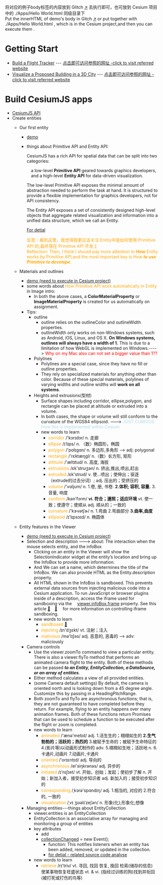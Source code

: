 将对应的例子body标签的内容放到 Glitch <a href="https://glitch.com/edit/#!/daisy-rocky-hip?path=index.html%3A125%3A16" target="_blank">:arrow_upper_right:</a> 去执行即可，也可放到 Cesium 项目中的 ./Apps/Hello World.html 同级目录下<br/>
Put the innerHTML of demo's body in Gitch <a href="https://glitch.com/edit/#!/daisy-rocky-hip?path=index.html%3A125%3A16" target="_blank">:arrow_upper_right:</a>  or put together with ./Apps/Hello World.html , which is in the Cesium project,and then you can execute them .
<br/>

# Getting Start

- [Build a Flight Tracker](demo/BuildAFlightTracker.html) --- [点击即可访问参照的网址 -click to visit referred website](https://cesium.com/learn/cesiumjs-learn/cesiumjs-flight-tracker/)
- [Visualize a Proposed Building in a 3D City](demo/VisualizeProposedBuilding.html) --- [点击即可访问参照的网址 -click to visit referred website](https://cesium.com/learn/cesiumjs-learn/cesiumjs-interactive-building/)

# Build CesiumJS apps

- [CesiumJS API](https://cesium.com/learn/cesiumjs/ref-doc/)
- Create entities
  - Our first entity
    - [demo](demo/entities.html)
    - things about Primitive API and Entity API:

      CesiumJS has a rich API for spatial data that can be split into two categories:

      &emsp;a low-level **Primitive API** geared towards graphics developers,<br/>
      &emsp;and a high-level **Entity API** for data-driven visualization.

      The low-level Primitive API exposes the minimal amount of abstraction needed to perform the task at hand. It is structured to provide a flexible implementation for graphics developers, not for API consistency.

      The Entity API exposes a set of consistently designed high-level objects that aggregate related visualization and information into a unified data structure, which we call an Entity.

      [For detial](https://cesium.com/learn/cesiumjs-learn/cesiumjs-creating-entities/)

      <font color=orange>反思：看到这里，我觉得我更应该关注 Entity中是如何使用 Primitive API 的,最终落在 Primitive API 开发上</font><br/>
      <font color=orange>Reflection: Then, I think I should pay more attention to ***How*** Entity works by Primitive API,and the most important key is How ***to use Primitive to develope***. </font>

  - Materials and outlines
    - [demo (need to execute in Cesium project)](demo/shapes_and_volumes.html)
    - some words about <font color=orange>How Primitive API work automatically in Entity</font> in Image intro:
      - In both the above cases, a **ColorMaterialProperty** or **ImageMaterialProperty** is created for us automatically on assignment.
    - Tips:
      - outline
        - outline relies on the outlineColor and outlineWidth properties.
        - outlineWidth only works on non-Windows systems, such as Android, iOS, Linux, and OS X. **On Windows systems, outlines will always have a width of 1.** This is due to a limitation of how WebGL is implemented on Windows.----> <font color=red>Why on my Mac also can not set a bigger value than 1??</font>
      - Polylines
        - Polylines are a special case, since they have no fill or outline properties.
        - They rely on specialized materials for anything other than color. Because of these special materials, polylines of varying widths and outline widths will **work on all systems**.
      - Heights and extrusions(型材)
        - Surface shapes including corridor, ellipse,polygon, and rectangle can be placed at altitude or extruded into a volume.
        - In both cases, the shape or volume will still conform to the curvature of the WGS84 ellipsoid. ---> <font color=lightblue>JUST CURIOUS: How this is implemented within Cesium </font>
        - new words to learn
          - <font color=orange>corridor</font> /'kɔrɪdɔr/ n. 走廊
          - <font color=orange>ellipse</font> /ɪˈlɪps/ n. 〈数〉椭圆形，椭圆
          - <font color=orange>polygon</font> /'pɑlɪɡɑn/ n. 多边形,多角形 --> adj: polygonal
          - <font color=orange>rectangle</font> /'rɛktæŋɡl/ n.〈数〉长方形, 矩形
          - <font color=orange>altitude</font> /'æltɪtud/ n. 高度, 海拔
          - <font color=orange>extrusions</font> /ɛk'strʊʒən/ n. 挤出,推出,喷出,赶出
          - <font color=orange>extruded</font> /ɛk'strʊd/ v. 使…喷出；使伸出；驱逐（extrude的过去分词）; adj. 压出的；受挤压的
          - <font color=orange>volume</font> /'vɑljum/ n. 1.卷, 册, 书卷.  **2.体积; 容积, 容量.**  3.音量, 响度
          - <font color=orange>conform</font> /kən'fɔrm/ **vi. 符合；遵照；适应环境**   vt. 使一致；使遵守；使顺从   adj. 顺从的；一致的
          - <font color=orange>curvature</font> /'kɝvətʃɚ/ n. 1.弯曲  2.弯曲部分  **3.曲率,曲度**
          - <font color=orange>ellipsoid</font> /ɪ'lɪpsɔɪd/ n. 椭圆体
  - Entity features in the Viewer
    - [demo (need to execute in Cesium project)](demo/Entity_features_in_the_Viewer.html)
    - Selection and description ---> about: The interaction when the mouse selects entity, and the infoBox
      - Clicking on an entity in the Viewer will show the SelectionIndicator widget at the entity’s location and bring up the InfoBox to provide more information.
      - And We can set a name, which determines the title of the InfoBox. We can also provide HTML as the Entity.description property.
      - All HTML shown in the InfoBox is sandboxed. This prevents external data sources from injecting malicious code into a Cesium application. To run JavaScript or browser plugins inside of a description, access the iframe used for sandboxing via the &emsp;[viewer.infoBox.frame](https://cesium.com/learn/cesiumjs/ref-doc/Viewer.html?classFilter=view) property. See this article [:link:](https://www.html5rocks.com/en/tutorials/security/sandboxed-iframes/)&emsp;[:pencil:](related_article/sandboxed-iframes.md)&emsp; for more information on controlling iframe sandboxing.
      - new words to learn
        - <font color=orange>sandboxed</font> [:link:](https://en.wikipedia.org/wiki/Sandbox_(computer_security))
        - <font color=orange>injecting</font> /ɪn'dʒɛkt/ vt. 注射；注入
        - <font color=orange>malicious</font> /mə'lɪʃəs/ adj. 恶意的, 恶毒的 --> adv: maliciously
    - Camera controls
      - Use the viewer.zoomTo command to view a particular entity. There is also a viewer.flyTo method that performs an animated camera flight to the entity. Both of these methods can be passed ***to an Entity, EntityCollection, a DataSource, or an array of entities***.
      - Either method calculates a view of all provided entities.
      - (some Camera default settings) By default, the camera is oriented north and is looking down from a 45 degree angle. Customize this by passing in a HeadingPitchRange.
      - Both zoomTo and flyTo are asynchronous functions; that is, they are not guaranteed to have completed before they return. For example, flying to an entity happens over many animation frames. Both of these functions return Promises that can be used to schedule a function to be executed after the flight or zoom is completed.
      - new words to learn
        - <font color=orange>animated</font> /'ænə'metɪd/ adj. 1.活生生的；栩栩如生的  **2.生气勃勃的；活跃的；热烈的**  3.被赋予生命的；被赋予生命特征的   4.(影片等)以动画形式制作的   adv. 5.栩栩如生地；活跃地  n. 6.卡通片,动画片  7.动画片,卡通片
        - <font color=orange>oriented</font> /'orɪɛntɪd/ adj. 导向的
        - <font color=orange>asynchronous</font> /ei'siŋkrənəs/ adj. 异步的
        - <font color=orange>initiated</font> /ɪ'nɪʃɪet/ vt. 开始，创始；发起；使初步了解  n. 开始；新加入者，接受初步知识者  adj. 新加入的；接受初步知识的
        - <font color=orange>corresponding</font> /ˌkɔrə'spɑndɪŋ/ adj. 1.相当的, 对应的  2.符合的, 一致的
        - <font color=orange>visualization</font> /ˌvɪ ʒʊəlɪˈzeʃən/ n. 形象(化);形象化;想像
    - Managing entities---things about EntityCollection
      - viewer.entities is an EntityCollection
      - EntityCollection is an associative array for managing and monitoring a group of entities
      - key attributes
        - add
        - [collectionChanged](https://cesium.com/learn/cesiumjs/ref-doc/EntityCollection.html#getOrCreateEntity) = new Event();
          - funciton: This notifies listeners when an entity has been added, removed, or updated in the collection.
          - [for detial - related source code analyse](../../cesium_miniature/about_sourceCode/EntityCollection.collectionChanged.md)
      - new words to learn
        - <font color=orange>retrieve</font> /rɪ'triv/ vt. 寻回, 找回  恢复, 挽回   检索(储存的信息)  使某事物恢复旺盛状态   vt. & vi. (指经过训练的狗)找到并衔回(被打死或打伤的鸟等)



